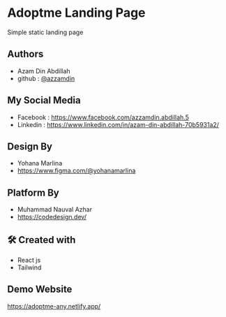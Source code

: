 
# Adoptme Landing Page

Simple static landing page

## Authors

- Azam Din Abdillah
- github : [@azzamdin](https://github.com/azzamdinabdillah)

## My Social Media
- Facebook : https://www.facebook.com/azzamdin.abdillah.5
- Linkedin : https://www.linkedin.com/in/azam-din-abdillah-70b5931a2/

## Design By
- Yohana Marlina
- https://www.figma.com/@yohanamarlina

## Platform By

- Muhammad Nauval Azhar
- https://codedesign.dev/

## 🛠 Created with
- React js
- Tailwind 

## Demo Website
https://adoptme-any.netlify.app/